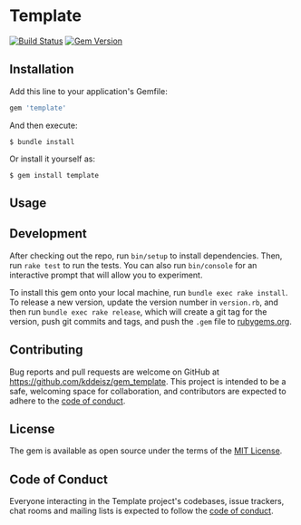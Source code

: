 # Template

[![Build Status](https://github.com/kddeisz/template/workflows/Main/badge.svg)](https://github.com/kddeisz/template/actions)
[![Gem Version](https://img.shields.io/gem/v/template.svg)](https://rubygems.org/gems/template)

## Installation

Add this line to your application's Gemfile:

```ruby
gem 'template'
```

And then execute:

    $ bundle install

Or install it yourself as:

    $ gem install template

## Usage

## Development

After checking out the repo, run `bin/setup` to install dependencies. Then, run `rake test` to run the tests. You can also run `bin/console` for an interactive prompt that will allow you to experiment.

To install this gem onto your local machine, run `bundle exec rake install`. To release a new version, update the version number in `version.rb`, and then run `bundle exec rake release`, which will create a git tag for the version, push git commits and tags, and push the `.gem` file to [rubygems.org](https://rubygems.org).

## Contributing

Bug reports and pull requests are welcome on GitHub at https://github.com/kddeisz/gem_template. This project is intended to be a safe, welcoming space for collaboration, and contributors are expected to adhere to the [code of conduct](https://github.com/kddeisz/template/blob/master/CODE_OF_CONDUCT.md).

## License

The gem is available as open source under the terms of the [MIT License](https://opensource.org/licenses/MIT).

## Code of Conduct

Everyone interacting in the Template project's codebases, issue trackers, chat rooms and mailing lists is expected to follow the [code of conduct](https://github.com/kddeisz/template/blob/master/CODE_OF_CONDUCT.md).
